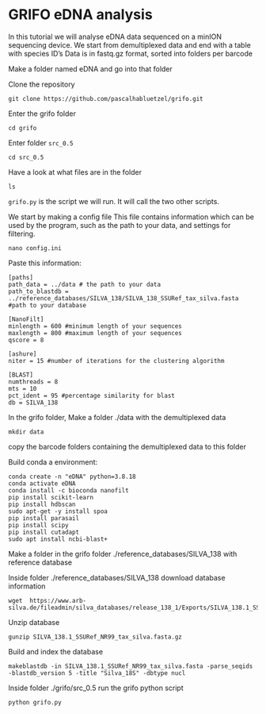 # GRIFO eDNA analysis 
In this tutorial we will analyse eDNA data sequenced on a minION sequencing device.
We start from demultiplexed data and end with a table with species ID’s
Data is in fastq.gz format, sorted into folders per barcode

Make a folder named eDNA and go into that folder

Clone the repository

```
git clone https://github.com/pascalhabluetzel/grifo.git
```

Enter the grifo folder

```
cd grifo 
```

Enter folder `src_0.5`

```
cd src_0.5 
```

Have a look at what files are in the folder

```
ls
```
 
`grifo.py` is the script we will run. It will call the two other scripts.

We start by making a config file
This file contains information which can be used by the program, such as the path to your data, and settings for filtering.

```
nano config.ini
```

Paste this information:
```
[paths]
path_data = ../data # the path to your data
path_to_blastdb = ../reference_databases/SILVA_138/SILVA_138_SSURef_tax_silva.fasta #path to your database

[NanoFilt]
minlength = 600 #minimum length of your sequences
maxlength = 800 #maximum length of your sequences
qscore = 8

[ashure]
niter = 15 #number of iterations for the clustering algorithm

[BLAST]
numthreads = 8
mts = 10
pct_ident = 95 #percentage similarity for blast
db = SILVA_138
```


In the grifo folder, Make a folder ./data with the demultiplexed data

```
mkdir data
```

copy the barcode folders containing the demultiplexed data to this folder

Build conda a environment:

```
conda create -n "eDNA" python=3.8.18
conda activate eDNA
conda install -c bioconda nanofilt
pip install scikit-learn
pip install hdbscan
sudo apt-get -y install spoa       	
pip install parasail
pip install scipy
pip install cutadapt
sudo apt install ncbi-blast+
```

Make a folder in the grifo folder  ./reference_databases/SILVA_138 with reference database

Inside folder ./reference_databases/SILVA_138  download database information

```
wget  https://www.arb-silva.de/fileadmin/silva_databases/release_138_1/Exports/SILVA_138.1_SSURef_NR99_tax_silva.fasta.gz
```
Unzip database 

```
gunzip SILVA_138.1_SSURef_NR99_tax_silva.fasta.gz
```
Build and index the database


```
makeblastdb -in SILVA_138.1_SSURef_NR99_tax_silva.fasta -parse_seqids -blastdb_version 5 -title "Silva_18S" -dbtype nucl 
```      

Inside folder ./grifo/src_0.5 run the grifo python script


```
python grifo.py
```
